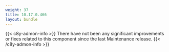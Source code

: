 ```yaml
---
weight: 37
title: 10.17.0.466
layout: bundle
---
```


<!--10.17.0.457 - 10.17.0.466-->

{{< c8y-admon-info >}}
There have not been any significant improvements or fixes related to this component since the last Maintenance release.
{{< /c8y-admon-info >}}
